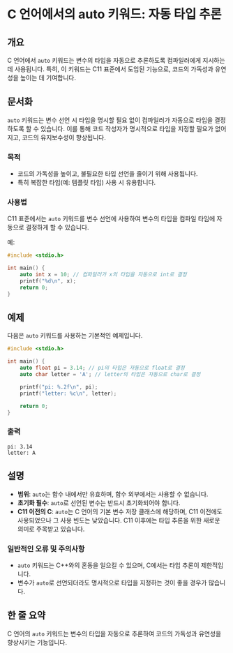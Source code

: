 <!--
Meta Description: # C 언어에서의 auto 키워드: 자동 타입 추론 ## 개요 C 언어에서 `auto` 키워드는 변수의 타입을 자동으로 추론하도록 컴파일러에게 지시하는 데 사용됩니다. 특히, 이 키워드는 C11 표준에서 도입된 기능으로, 코드의 가독성과 유연성을 높이는 데 기여합니다....
Meta Keywords: auto, 타입을, 자동으로, 키워드는, c11
-->

# C 언어에서의 auto 키워드: 자동 타입 추론

## 개요
C 언어에서 `auto` 키워드는 변수의 타입을 자동으로 추론하도록 컴파일러에게 지시하는 데 사용됩니다. 특히, 이 키워드는 C11 표준에서 도입된 기능으로, 코드의 가독성과 유연성을 높이는 데 기여합니다.

## 문서화
`auto` 키워드는 변수 선언 시 타입을 명시할 필요 없이 컴파일러가 자동으로 타입을 결정하도록 할 수 있습니다. 이를 통해 코드 작성자가 명시적으로 타입을 지정할 필요가 없어지고, 코드의 유지보수성이 향상됩니다.

### 목적
- 코드의 가독성을 높이고, 불필요한 타입 선언을 줄이기 위해 사용됩니다.
- 특히 복잡한 타입(예: 템플릿 타입) 사용 시 유용합니다.

### 사용법
C11 표준에서는 `auto` 키워드를 변수 선언에 사용하여 변수의 타입을 컴파일 타임에 자동으로 결정하게 할 수 있습니다. 

예:
```c
#include <stdio.h>

int main() {
    auto int x = 10; // 컴파일러가 x의 타입을 자동으로 int로 결정
    printf("%d\n", x);
    return 0;
}
```

## 예제
다음은 `auto` 키워드를 사용하는 기본적인 예제입니다.

```c
#include <stdio.h>

int main() {
    auto float pi = 3.14; // pi의 타입은 자동으로 float로 결정
    auto char letter = 'A'; // letter의 타입은 자동으로 char로 결정

    printf("pi: %.2f\n", pi);
    printf("letter: %c\n", letter);

    return 0;
}
```

### 출력
```
pi: 3.14
letter: A
```

## 설명
- **범위**: `auto`는 함수 내에서만 유효하며, 함수 외부에서는 사용할 수 없습니다.
- **초기화 필수**: `auto`로 선언된 변수는 반드시 초기화되어야 합니다.
- **C11 이전의 C**: `auto`는 C 언어의 기본 변수 저장 클래스에 해당하며, C11 이전에도 사용되었으나 그 사용 빈도는 낮았습니다. C11 이후에는 타입 추론을 위한 새로운 의미로 주목받고 있습니다.

### 일반적인 오류 및 주의사항
- `auto` 키워드는 C++와의 혼동을 일으킬 수 있으며, C에서는 타입 추론이 제한적입니다.
- 변수가 `auto`로 선언되더라도 명시적으로 타입을 지정하는 것이 좋을 경우가 많습니다.

## 한 줄 요약
C 언어의 `auto` 키워드는 변수의 타입을 자동으로 추론하여 코드의 가독성과 유연성을 향상시키는 기능입니다.
